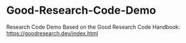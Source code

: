 # Good-Research-Code-Demo
Research Code Demo Based on the Good Research Code Handbook: https://goodresearch.dev/index.html
